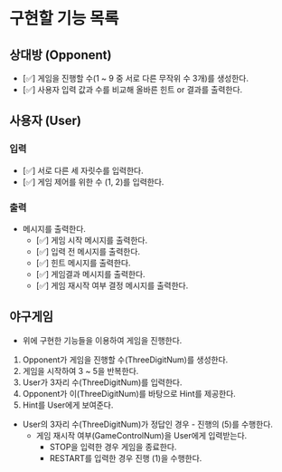 # 구현할 기능 목록

## 상대방 (Opponent)

- [✅] 게임을 진행할 수(1 ~ 9 중 서로 다른 무작위 수 3개)를 생성한다.
- [✅] 사용자 입력 값과 수를 비교해 올바른 힌트 or 결과를 출력한다.

## 사용자 (User)

### 입력

- [✅] 서로 다른 세 자릿수를 입력한다.
- [✅] 게임 제어를 위한 수 (1, 2)를 입력한다.

### 출력

- 메시지를 출력한다.
    - [✅] 게임 시작 메시지를 출력한다.
    - [✅] 입력 전 메시지를 출력한다.
    - [✅] 힌트 메시지를 출력한다.
    - [✅] 게임결과 메시지를 출력한다.
    - [✅] 게임 재시작 여부 결정 메시지를 출력한다.

## 야구게임

-  위에 구현한 기능들을 이용하여 게임을 진행한다.
  1. Opponent가 게임을 진행할 수(ThreeDigitNum)를 생성한다.
  2. 게임을 시작하여 3 ~ 5을 반복한다.
  3. User가 3자리 수(ThreeDigitNum)를 입력한다.
  4. Opponent가 이(ThreeDigitNum)를 바탕으로 Hint를 제공한다.
  5. Hint를 User에게 보여준다.
  -  User의 3자리 수(ThreeDigitNum)가 정답인 경우
    - 진행의 (5)를 수행한다.
      - 게임 재시작 여부(GameControlNum)을 User에게 입력받는다.
        - STOP을 입력한 경우 게임을 종료한다.
        - RESTART를 입력한 경우 진행 (1)을 수행한다.
